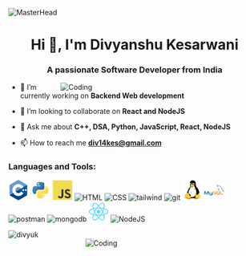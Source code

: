 ![MasterHead](https://visme.co/blog/wp-content/uploads/2019/10/animated-presentation-software-header-wide.gif)
<h1 align="center">Hi 👋, I'm Divyanshu Kesarwani</h1>
<h3 align="center">A passionate Software Developer from India</h3>
<img align="right" alt="Coding" width="400" src="https://camo.githubusercontent.com/cae12fddd9d6982901d82580bdf321d81fb299141098ca1c2d4891870827bf17/68747470733a2f2f6d69726f2e6d656469756d2e636f6d2f6d61782f313336302f302a37513379765349765f7430696f4a2d5a2e676966">

- 🔭 I’m currently working on **Backend Web development**

- 👯 I’m looking to collaborate on **React and NodeJS**

- 💬 Ask me about **C++, DSA, Python, JavaScript, React, NodeJS**

- 📫 How to reach me **div14kes@gmail.com**


<h3 align="left">Languages and Tools:</h3>
<!-- <p align="left"> <a href="https://www.w3schools.com/cpp/" target="_blank" rel="noreferrer"> <img src="https://raw.githubusercontent.com/devicons/devicon/master/icons/cplusplus/cplusplus-original.svg" alt="cplusplus" width="40" height="40"/> </a> <a href="https://git-scm.com/" target="_blank" rel="noreferrer"> <img src="https://www.vectorlogo.zone/logos/git-scm/git-scm-icon.svg" alt="git" width="40" height="40"/> </a> <a href="https://www.linux.org/" target="_blank" rel="noreferrer"> <img src="https://raw.githubusercontent.com/devicons/devicon/master/icons/linux/linux-original.svg" alt="linux" width="40" height="40"/> </a> <a href="https://tailwindcss.com/" target="_blank" rel="noreferrer"> <img src="https://www.vectorlogo.zone/logos/tailwindcss/tailwindcss-icon.svg" alt="tailwind" width="40" height="40"/> </a> <a href="https://www.mysql.com/" target="_blank" rel="noreferrer"> <img src="https://raw.githubusercontent.com/devicons/devicon/master/icons/mysql/mysql-original-wordmark.svg" alt="mysql" width="40" height="40"/> </a> <a href="https://icons8.com/icon/RwtOBojoLS2N/javascript" target="_blank" rel="noreferrer"> <img src="https://raw.githubusercontent.com/devicons/devicon/master/icons/javascript/javascript-original.svg" alt="javascript" width="40" height="40"/> </a> <a href="https://postman.com" target="_blank" rel="noreferrer"> <img src="https://www.vectorlogo.zone/logos/getpostman/getpostman-icon.svg" alt="postman" width="40" height="40"/> </a> <a href="https://www.python.org" target="_blank" rel="noreferrer"> <img src="https://raw.githubusercontent.com/devicons/devicon/master/icons/python/python-original.svg" alt="python" width="40" height="40"/> </a> <a href="https://www.mongodb.com/" target="_blank" rel="noreferrer"> <img src="https://www.vectorlogo.zone/logos/mongodb/mongodb-icon.svg" alt="mongodb" width="40" height="40"/> </a> <a href="https://scikit-learn.org/" target="_blank" rel="noreferrer"> <img src="https://raw.githubusercontent.com/devicons/devicon/master/icons/react/react-original.svg" alt="react" width="40" height="40"/> </a> <a href="https://nodejs.org/en" target="_blank" rel="noreferrer"> <img src="https://upload.wikimedia.org/wikipedia/commons/d/d9/Node.js_logo.svg" alt="NodeJS" width="40" height="40"/> </a> </p> -->


<p align="left">
    <img
      src="https://raw.githubusercontent.com/devicons/devicon/master/icons/cplusplus/cplusplus-original.svg"
      alt="cplusplus"
      width="40"
      height="40"
    />
  <img
    src="https://raw.githubusercontent.com/devicons/devicon/master/icons/python/python-original.svg"
    alt="python"
    width="40"
    height="40"
  />
  <img
    src="https://raw.githubusercontent.com/devicons/devicon/master/icons/javascript/javascript-original.svg"
    alt="javascript"
    width="40"
    height="40"
  />
  <img
    src="https://www.vectorlogo.zone/logos/w3_html5/w3_html5-icon.svg"
    alt="HTML"
    width="40"
    height="40"
  />
  <img
    src="https://www.vectorlogo.zone/logos/w3_css/w3_css-icon.svg"
    alt="CSS"
    width="40"
    height="40"
  />
  <img
    src="https://www.vectorlogo.zone/logos/tailwindcss/tailwindcss-icon.svg"
    alt="tailwind"
    width="40"
    height="40"
  />
  <img
    src="https://www.vectorlogo.zone/logos/git-scm/git-scm-icon.svg"
    alt="git"
    width="40"
    height="40"
  />
  <img
    src="https://raw.githubusercontent.com/devicons/devicon/master/icons/linux/linux-original.svg"
    alt="linux"
    width="40"
    height="40"
  />
  <img
    src="https://raw.githubusercontent.com/devicons/devicon/master/icons/mysql/mysql-original-wordmark.svg"
    alt="mysql"
    width="40"
    height="40"
  />
  <img
    src="https://www.vectorlogo.zone/logos/getpostman/getpostman-icon.svg"
    alt="postman"
    width="40"
    height="40"
  />
  <img
    src="https://www.vectorlogo.zone/logos/mongodb/mongodb-icon.svg"
    alt="mongodb"
    width="40"
    height="40"
  />
  <img
    src="https://raw.githubusercontent.com/devicons/devicon/master/icons/react/react-original.svg"
    alt="react"
    width="40"
    height="40"
  />
  <img
    src="https://upload.wikimedia.org/wikipedia/commons/d/d9/Node.js_logo.svg"
    alt="NodeJS"
    width="40"
    height="40"
  />
</p>

<p><img align="left" width="400" src="https://github-readme-stats.vercel.app/api?username=divyuk&show_icons=true&locale=en" alt="divyuk" />
<img align="right" alt="Coding" width="350" src= "https://leetcard.jacoblin.cool/divyuk?theme=wtf&font=Tiro%20Devanagari%20Hindi&ext=heatmap">
<!-- <img align="left" width="400" src="https://github-readme-streak-stats.herokuapp.com/?user=divyuk&" alt="divyuk" /> -->
</p>

